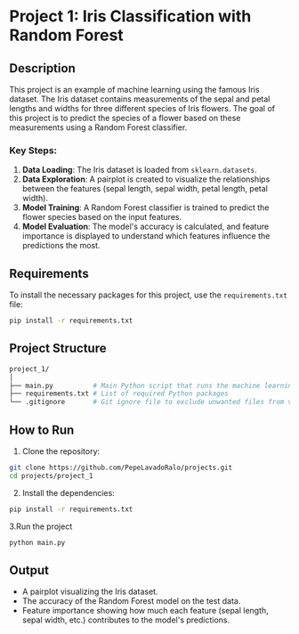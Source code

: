# Project 1: Iris Classification with Random Forest

## Description
This project is an example of machine learning using the famous Iris dataset. The Iris dataset contains measurements of the sepal and petal lengths and widths for three different species of Iris flowers. The goal of this project is to predict the species of a flower based on these measurements using a Random Forest classifier.

### Key Steps:
1. **Data Loading**: The Iris dataset is loaded from `sklearn.datasets`.
2. **Data Exploration**: A pairplot is created to visualize the relationships between the features (sepal length, sepal width, petal length, petal width).
3. **Model Training**: A Random Forest classifier is trained to predict the flower species based on the input features.
4. **Model Evaluation**: The model's accuracy is calculated, and feature importance is displayed to understand which features influence the predictions the most.

## Requirements
To install the necessary packages for this project, use the `requirements.txt` file:

```bash
pip install -r requirements.txt
```

## Project Structure

```bash
project_1/
│
├── main.py          # Main Python script that runs the machine learning model
├── requirements.txt # List of required Python packages
└── .gitignore       # Git ignore file to exclude unwanted files from version control
```

## How to Run
1. Clone the repository:
```bash
git clone https://github.com/PepeLavadoRalo/projects.git
cd projects/project_1
```

2. Install the dependencies:
```bash
pip install -r requirements.txt
```

3.Run the project
```bash
python main.py
```

## Output
- A pairplot visualizing the Iris dataset.
- The accuracy of the Random Forest model on the test data.
- Feature importance showing how much each feature (sepal length, sepal width, etc.) contributes to the model's predictions.

